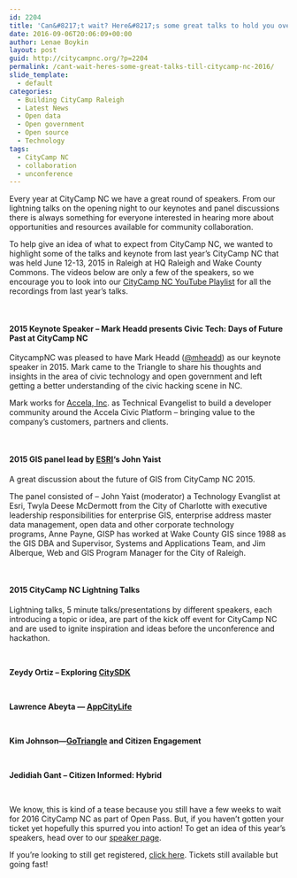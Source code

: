 ```yaml
---
id: 2204
title: 'Can&#8217;t wait? Here&#8217;s some great talks to hold you over till CityCamp NC 2016'
date: 2016-09-06T20:06:09+00:00
author: Lenae Boykin
layout: post
guid: http://citycampnc.org/?p=2204
permalink: /cant-wait-heres-some-great-talks-till-citycamp-nc-2016/
slide_template:
  - default
categories:
  - Building CityCamp Raleigh
  - Latest News
  - Open data
  - Open government
  - Open source
  - Technology
tags:
  - CityCamp NC
  - collaboration
  - unconference
---
```

Every year at CityCamp NC we have a great round of speakers. From our lightning talks on the opening night to our keynotes and panel discussions there is always something for everyone interested in hearing more about opportunities and resources available for community collaboration.

To help give an idea of what to expect from CityCamp NC, we wanted to highlight some of the talks and keynote from last year&#8217;s CityCamp NC that was held June 12-13, 2015 in Raleigh at HQ Raleigh and Wake County Commons. The videos below are only a few of the speakers, so we encourage you to look into our [CityCamp NC YouTube Playlist](https://www.youtube.com/playlist?list=PLsD0j-2T5Q_kpz_5CJVxxZoG2jHDGoICB) for all the recordings from last year&#8217;s talks.

&nbsp;

#### 2015 Keynote Speaker &#8211; Mark Headd presents Civic Tech: Days of Future Past at CityCamp NC

CitycampNC was pleased to have Mark Headd ([@mheadd](https://twitter.com/mheadd)) as our keynote speaker in 2015. Mark came to the Triangle to share his thoughts and insights in the area of civic technology and open government and left getting a better understanding of the civic hacking scene in NC.

Mark works for [Accela, Inc](http://www.accela.com/). as Technical Evangelist to build a developer community around the Accela Civic Platform – bringing value to the company’s customers, partners and clients.



&nbsp;

#### 2015 GIS panel lead by [ESRI](http://www.esri.com/)&#8216;s John Yaist

A great discussion about the future of GIS from CityCamp NC 2015.

The panel consisted of &#8211; John Yaist (moderator) a Technology Evanglist at Esri, Twyla Deese McDermott from the City of Charlotte with executive leadership responsibilities for enterprise GIS, enterprise address master data management, open data and other corporate technology programs, Anne Payne, GISP has worked at Wake County GIS since 1988 as the GIS DBA and Supervisor, Systems and Applications Team, and Jim Alberque, Web and GIS Program Manager for the City of Raleigh.



&nbsp;

#### 2015 CityCamp NC Lightning Talks

Lightning talks, 5 minute talks/presentations by different speakers, each introducing a topic or idea, are part of the kick off event for CityCamp NC and are used to ignite inspiration and ideas before the unconference and hackathon.

&nbsp;

**Zeydy Ortiz &#8211; Exploring [CitySDK](https://uscensusbureau.github.io/citysdk/gettingstarted.html)**



&nbsp;

**Lawrence Abeyta — [AppCityLife](http://www.appcitylife.com/)**



&nbsp;

**Kim Johnson—[GoTriangle](http://www.gotriangle.org/) and Citizen Engagement**



&nbsp;

**Jedidiah Gant &#8211; Citizen Informed: Hybrid**



&nbsp;

We know, this is kind of a tease because you still have a few weeks to wait for 2016 CityCamp NC as part of Open Pass. But, if you haven&#8217;t gotten your ticket yet hopefully this spurred you into action! To get an idea of this year&#8217;s speakers, head over to our [speaker page](http://citycampnc.org/speakers/).

If you&#8217;re looking to still get registered, [click here](https://www.eventbrite.com/e/citycamp-nc-2016-tickets-26649419130?ref=ebtnebregn). Tickets still available but going fast!